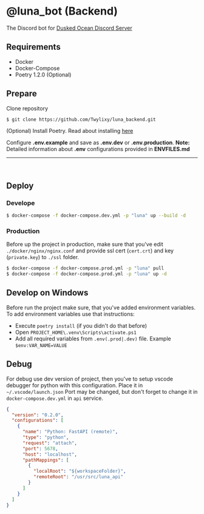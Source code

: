 # @luna_bot (Backend)
The Discord bot for [Dusked Ocean Discord Server](https://discord.gg/8rNYvSnR7c)

## Requirements
* Docker
* Docker-Compose 
* Poetry 1.2.0 (Optional)

## Prepare
Clone repository
```bash
$ git clone https://github.com/Twylixy/luna_backend.git
```
(Optional) Install Poetry.
Read about installing [here](https://python-poetry.org/docs/#installation)

Configure **.env.example** and save as **.env.dev** or **.env.production**.
**Note:** Detailed information about **.env** configurations provided in **ENVFILES.md**

---
</br>

## Deploy
### Develope
```bash
$ docker-compose -f docker-compose.dev.yml -p "luna" up --build -d
```

### Production
Before up the project in production, make sure that you've edit `./docker/nginx/nginx.conf` and provide ssl cert (`cert.crt`) and key (`private.key`) to `./ssl` folder.
```bash
$ docker-compose -f docker-compose.prod.yml -p "luna" pull
$ docker-compose -f docker-compose.prod.yml -p "luna" up -d
```

## Develop on Windows
Before run the project make sure, that you've added environment variables. \
To add environment variables use that instructions:
* Execute `poetry install` (if you didn't do that before)
* Open `PROJECT_HOME\.venv\Scripts\activate.ps1`
* Add all required variables from `.env(.prod|.dev)` file. Example `$env:VAR_NAME=VALUE` 

## Debug
For debug use dev version of project, then you've to setup vscode debugger for python with this configuration.
Place it in `~/.vscode/launch.json`
Port may be changed, but don't forget to change it in `docker-compose.dev.yml` in `api` service.
```json
{
  "version": "0.2.0",
  "configurations": [
    {
      "name": "Python: FastAPI (remote)",
      "type": "python",
      "request": "attach",
      "port": 5678,
      "host": "localhost",
      "pathMappings": [
        {
          "localRoot": "${workspaceFolder}",
          "remoteRoot": "/usr/src/luna_api"
        }
      ]
    }
  ]
}
```